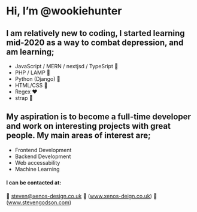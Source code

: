 # Hi, I’m @wookiehunter

## I am relatively new to coding, I started learning  mid-2020 as a way to combat depression, and am learning;

* JavaScript / MERN / nextjsd / TypeSript :blue_heart:
* PHP / LAMP :green_heart:
* Python (Django) :snake:
* HTML/CSS :orange_heart:
* Regex :heart:
* strap 💙

## My aspiration is to become a full-time developer and work on interesting projects with great people. My main areas of interest are;

* Frontend Development
* Backend Development
* Web accessability
* Machine Learning

#### I can be contacted at:
:e-mail: steven@xenos-design.co.uk
:office: (www.xenos-deign.co.uk)
:house_with_garden: (www.stevengodson.com)
